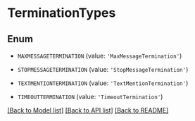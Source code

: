 # TerminationTypes


## Enum

* `MAXMESSAGETERMINATION` (value: `'MaxMessageTermination'`)

* `STOPMESSAGETERMINATION` (value: `'StopMessageTermination'`)

* `TEXTMENTIONTERMINATION` (value: `'TextMentionTermination'`)

* `TIMEOUTTERMINATION` (value: `'TimeoutTermination'`)

[[Back to Model list]](../README.md#documentation-for-models) [[Back to API list]](../README.md#documentation-for-api-endpoints) [[Back to README]](../README.md)



